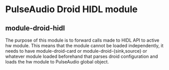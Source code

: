 PulseAudio Droid HIDL module
============================

module-droid-hidl
-----------------

The purpose of this module is to forward calls made to HIDL API to active
hw module. This means that the module cannot be loaded independently, it
needs to have module-droid-card or module-droid-{sink,source} or whatever
module loaded beforehand that parses droid configuration and loads the hw
module to PulseAudio global object.
